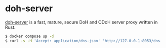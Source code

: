 doh-server
==========

[doh-server][1] is a fast, mature, secure DoH and ODoH server proxy written in Rust.

```bash
$ docker compose up -d
$ curl -s -H 'Accept: application/dns-json' 'http://127.0.0.1:8053/dns-query?name=google.com&type=A'
```

[1]: https://github.com/DNSCrypt/doh-server
